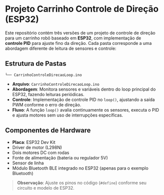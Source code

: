 # Projeto Carrinho Controle de Direção (ESP32)

Este repositório contém três versões de um projeto de controle de direção para um carrinho robô baseado em **ESP32**, com implementação de **controle PID** para ajuste fino da direção. Cada pasta corresponde a uma abordagem diferente de leitura de sensores e controle:

## Estrutura de Pastas

```
└── CarrinhoControleDirecaoLoop.ino
```

* **Arquivo**: `CarrinhoControleDirecaoLoop.ino`
* **Abordagem**: Monitora sensores e variáveis dentro do loop principal do ESP32, fazendo leituras periódicas.
* **Controle**: Implementação de controle PID no `loop()`, ajustando a saída PWM conforme o erro de direção.
* **Fluxo**: A função `loop()` avalia continuamente os sensores, executa o PID e ajusta motores sem uso de interrupções específicas.

## Componentes de Hardware

* **Placa**: ESP32 Dev Kit
* Driver de motor (L298N)
* Dois motores DC com rodas
* Fonte de alimentação (bateria ou regulador 5V)
* Sensor de linha
* Módulo Bluetooth BLE integrado no ESP32 (apenas para o exemplo Bluetooth)

> **Observação**: Ajuste os pinos no código (`#define`) conforme seu circuito e modelo de ESP32.
